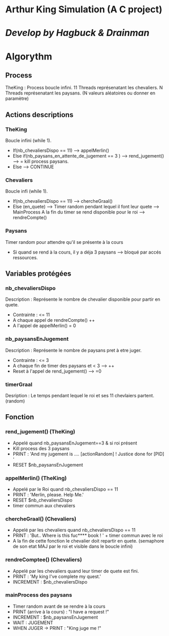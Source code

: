 # Arthur King Simulation (A C project)
# *Develop by Hagbuck & Drainman*

# Algorythm

## Process
TheKing : Process boucle infini.
11 Threads représenatant les chevaliers.
N Threads représenatant les paysans. (N valeurs aléatoires ou donner en paramètre)

## Actions descriptions

### TheKing
Boucle infini (while 1).
* If(nb_chevaliersDispo == 11) --> appelMerlin()
* Else if(nb_paysans_en_attente_de_jugement == 3 ) --> rend_jugement() --> = kill process paysans.
* Else --> CONTINUE

### Chevaliers
Boucle infi (while 1).
*  If(nb_chevaliersDispo == 11) --> chercheGraal()
*  Else (en_quete) --> Timer random pendant lequel il font leur quete --> MainProcess
A la fin du timer se rend disponible pour le roi --> rendreCompte()

### Paysans
Timer random pour attendre qu'il se présente à la cours
* Si quand se rend à la cours, il y a déja 3 paysans --> bloqué par accés ressources.

## Variables protégées

### nb_chevaliersDispo
Description : Représente le nombre de chevalier disponible pour partir en quete.
* Contrainte : <= 11
* A chaque appel de rendreCompte() ++
* A l'appel de appelMerlin() = 0

### nb_paysansEnJugement
Description : Représente le nombre de paysans pret à etre juger.
* Contrainte : <= 3
* A chaque fin de timer des paysans et < 3 --> ++
* Reset à l'appel de rend_jugement() --> =0

### timerGraal
Desription : Le temps pendant lequel le roi et ses 11 chevlaiers partent. (random)

## Fonction

### rend_jugement() (TheKing)
* Appelé quand nb_paysansEnJugement==3 & si roi présent
* Kill process des 3 paysans
* PRINT : 'And my jugement is .... [actionRandom] ! Justice done for [PID] '
* RESET $nb_paysansEnJugement

### appelMerlin() (TheKing)
* Appelé par le Roi quand nb_chevaliersDispo == 11
* PRINT : 'Merlin, please. Help Me.'
* RESET $nb_chevaliersDispo
* timer commun aux chevaliers

### chercheGraal() (Chevaliers)
* Appelé par les chevaliers quand nb_chevaliersDispo == 11
* PRINT : 'But.. Where is this fuc**** book ! ' + timer commun avec le roi
* A la fin de cette fonction le chevalier doit repartir en quete. (semaphore de son etat MAJ par le roi et visible dans le boucle infini)

### rendreComptee() (Chevaliers)
* Appelé par les chevaliers quand leur timer de quete est fini.
* PRINT : 'My king I've complete my quest.'
* INCREMENT : $nb_chevaliersDispo

### mainProcess des paysans
* Timer random avant de se rendre à la cours
* PRINT (arrive à la cours) : "I have a request !"
* INCREMENT : $nb_paysansEnJugement
* WAIT : JUGEMENT
* WHEN JUGER -> PRINT : "King juge me !"
